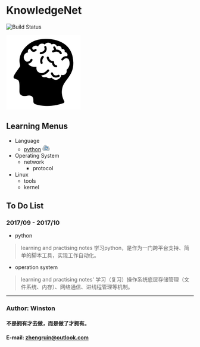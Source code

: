 KnowledgeNet
==================================
![Build Status](https://travis-ci.org/meolu/walden.svg?branch=master)

![knowledgenet-logo] 

## Learning  Menus
- Language
    - [python](/language/python/README.md) ![working-logo]
- Operating System
    - network
        - protocol
- Linux
    - tools
    - kernel




## To Do List
### 2017/09 - 2017/10
- python 
> learning and practising notes
> 学习python，是作为一门跨平台支持、简单的脚本工具，实现工作自动化。

- operation system
> learning and practising notes'
> 学习（复习）操作系统底层存储管理（文件系统、内存）、网络通信、进线程管理等机制。
            
                
    
***
### Author: Winston
#### 不是拥有才去做，而是做了才拥有。
#### E-mail: zhengruin@outlook.com 


[knowledgenet-logo]: /images/brain.png
[working-logo]: /images/logo/29-cloud-sync.png



